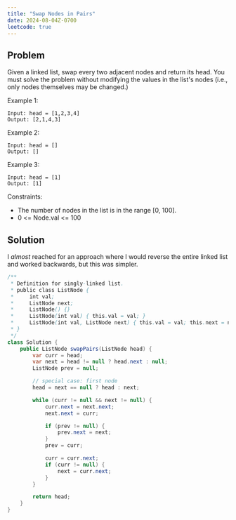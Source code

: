 ```yaml
---
title: "Swap Nodes in Pairs"
date: 2024-08-04Z-0700
leetcode: true
---
```


## Problem

Given a linked list, swap every two adjacent nodes and return its head. You must solve the problem without modifying the values in the list's nodes (i.e., only nodes themselves may be changed.)

Example 1:

```text
Input: head = [1,2,3,4]
Output: [2,1,4,3]
```

Example 2:

```text
Input: head = []
Output: []
```

Example 3:

```text
Input: head = [1]
Output: [1]
```

Constraints:

- The number of nodes in the list is in the range [0, 100].
- 0 <= Node.val <= 100

## Solution

I _almost_ reached for an approach where I would reverse the entire linked list and worked backwards, but this was simpler.

```java
/**
 * Definition for singly-linked list.
 * public class ListNode {
 *     int val;
 *     ListNode next;
 *     ListNode() {}
 *     ListNode(int val) { this.val = val; }
 *     ListNode(int val, ListNode next) { this.val = val; this.next = next; }
 * }
 */
class Solution {
    public ListNode swapPairs(ListNode head) {
        var curr = head;
        var next = head != null ? head.next : null;
        ListNode prev = null;

        // special case: first node
        head = next == null ? head : next;

        while (curr != null && next != null) {
            curr.next = next.next;
            next.next = curr;

            if (prev != null) {
                prev.next = next;
            }
            prev = curr;

            curr = curr.next;
            if (curr != null) {
                next = curr.next;
            }
        }

        return head;
    }
}
```
